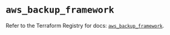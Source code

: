 # `aws_backup_framework`

Refer to the Terraform Registry for docs: [`aws_backup_framework`](https://registry.terraform.io/providers/hashicorp/aws/5.94.1/docs/resources/backup_framework).

